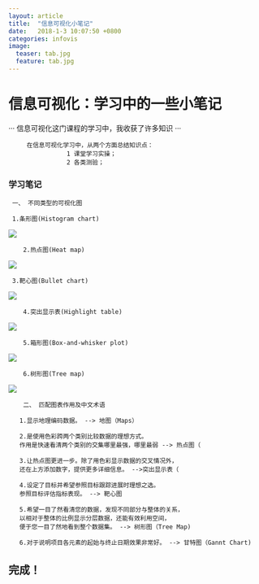 ```yaml
---
layout: article
title:  "信息可视化小笔记"
date:   2018-1-3 10:07:50 +0800
categories: infovis
image: 
  teaser: tab.jpg
  feature: tab.jpg
---
```


# 信息可视化：学习中的一些小笔记

···
信息可视化这门课程的学习中，我收获了许多知识
···


         在信息可视化学习中，从两个方面总结知识点：
                    1 课堂学习实操；
                    2 各类测验；

### 学习笔记

     一、 不同类型的可视化图
     
     1.条形图(Histogram chart)

<img src="https://gigiily000.github.io/images/T1.png">

        2.热点图(Heat map)

<img src="https://gigiily000.github.io/images/T2.png">

     3.靶心图(Bullet chart)

<img src="https://gigiily000.github.io/images/T3.png">

        4.突出显示表(Highlight table)

<img src="https://gigiily000.github.io/images/T4.png">

        5.箱形图(Box-and-whisker plot)

<img src="https://gigiily000.github.io/images/T5.png">

        6.树形图(Tree map)

<img src="https://gigiily000.github.io/images/T6.png">

        二、 匹配图表作用及中文术语
       
       1.显示地理编码数据。 --> 地图（Maps）
       
       2.是使用色彩跨两个类别比较数据的理想方式。
       作用是快速看清两个类别的交集哪里最强，哪里最弱 --> 热点图（
       
       3.让热点图更进一步。除了用色彩显示数据的交叉情况外，
       还在上方添加数字，提供更多详细信息。 -->突出显示表（
       
       4.设定了目标并希望参照目标跟踪进展时理想之选。
       参照目标评估指标表现。 --> 靶心图
       
       5.希望一目了然看清您的数据，发现不同部分与整体的关系，
       以相对于整体的比例显示分层数据，还能有效利用空间，
       便于您一目了然地看到整个数据集。 --> 树形图（Tree Map)
       
       6.对于说明项目各元素的起始与终止日期效果非常好。 --> 甘特图（Gannt Chart)

 
 
 

 



## 完成！
